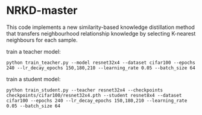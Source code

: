 # NRKD-master
This code implements a new similarity-based knowledge distillation method that transfers neighbourhood relationship knowledge by selecting K-nearest neighbours for each sample.

train a teacher model:

 `python train_teacher.py --model resnet32x4 --dataset cifar100 --epochs 240 --lr_decay_epochs 150,180,210 --learning_rate 0.05 --batch_size 64`

train a student model:

  `python train_student.py --teacher resnet32x4 --checkpoints checkpoints/cifar100/resnet32x4.pth --student resnet8x4 --dataset cifar100 --epochs 240 --lr_decay_epochs 150,180,210 --learning_rate 0.05 --batch_size 64`
